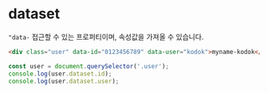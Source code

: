 dataset
=============
`"data-` 접근할 수 있는 프로퍼티이며, 속성값을 가져올 수 있습니다.

```html
<div class="user" data-id="0123456789" data-user="kodok">myname-kodok</div>
```

```javascript
const user = document.querySelector('.user');
console.log(user.dataset.id);
console.log(user.dataset.user);
```